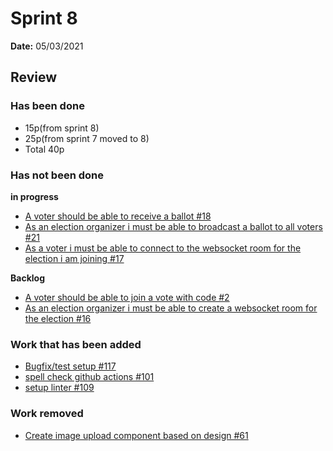 # Sprint 8

**Date:** 05/03/2021

## Review

### Has been done

- 15p(from sprint 8)
- 25p(from sprint 7 moved to 8)
- Total 40p

### Has not been done

**in progress**

- [A voter should be able to receive a ballot #18](https://github.com/anovote/frontend/issues/18)
- [As an election organizer i must be able to broadcast a ballot to all voters #21](https://github.com/anovote/backend/issues/21)
- [As a voter i must be able to connect to the websocket room for the election i am joining #17](https://github.com/anovote/backend/issues/17)

**Backlog**

- [A voter should be able to join a vote with code #2](https://github.com/anovote/frontend/issues/2)
- [As an election organizer i must be able to create a websocket room for the election #16](https://github.com/anovote/backend/issues/16)

### Work that has been added

- [Bugfix/test setup #117](https://github.com/anovote/backend/pull/117)
- [spell check github actions #101](https://github.com/anovote/frontend/pull/101)
- [setup linter #109](https://github.com/anovote/backend/issues/109)

### Work removed

- [Create image upload component based on design #61](https://github.com/anovote/frontend/issues/61)

